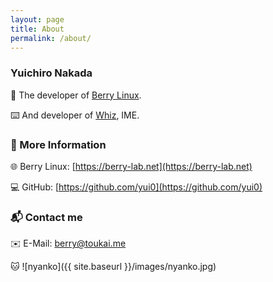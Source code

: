 ```yaml
---
layout: page
title: About
permalink: /about/
---
```


### Yuichiro Nakada

🐧 The developer of [Berry Linux](https://berry-lab.net).

⌨️ And developer of [Whiz](https://berry-lab.net/whiz/whiz.html), IME.

### 🔗 More Information

🌐 Berry Linux:
[https://berry-lab.net](https://berry-lab.net)

💻 GitHub:
[https://github.com/yui0](https://github.com/yui0)

### 📬 Contact me

✉️ E-Mail:
[berry@toukai.me](<mailto:berry@toukai.me>)

🐱 ![nyanko]({{ site.baseurl }}/images/nyanko.jpg)
